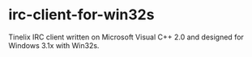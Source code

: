 # irc-client-for-win32s
Tinelix IRC client written on Microsoft Visual C++ 2.0 and designed for Windows 3.1x with Win32s.
